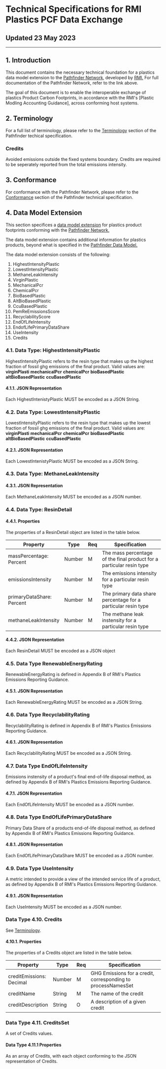 # Technical Specifications for RMI Plastics PCF Data Exchange
## Updated 23 May 2023

-------------------------
## 1. Introduction
This document contains the necessary technical foundation for a plastics data model extension to the [Pathfinder Network,](https://wbcsd.github.io/data-exchange-protocol/v2/#pathfinder-network) developed by [RMI.](https://rmi.org/) For full documentation of the Pathfinder Network, refer to the link above.

The goal of this document is to enable the interoperable exchange of plastics Product Carbon Footprints, in accordance with the RMI's [Plastic Modling Accounting Guidance], across conforming host systems.

## 2. Terminology
For a full list of terminology, please refer to the [Terminology](https://wbcsd.github.io/data-exchange-protocol/v2/#terminology) section of the Pathfinder techical specification.

### Credits
  Avoided emissions outside the fixed systems boundary. Credits are required to be seperately reported from the total emissions intensity.
  
## 3. Conformance
For conformance with the Pathfinder Network, please refer to the [Conformance](https://wbcsd.github.io/data-exchange-protocol/v2/#conformance) section of the Pathfinder technical specification.

## 4. Data Model Extension
This section specifices a [data model extension](https://wbcsd.github.io/data-exchange-protocol/v2/#dt-datamodelextension) for plastics product footprints conforming with the [Pathfinder Network.](https://wbcsd.github.io/data-exchange-protocol/v2/#pathfinder-network)

The data model extension contains additional information for plastics products, beyond what is specified in the [Pathfinder Data Model.](https://wbcsd.github.io/data-exchange-protocol/v2/#data-model)

The data model extension consists of the following:
1. HighestIntensityPlastic
2. LowestIntensityPlastic
3. MethaneLeakIntensity
4. VirginPlastic
5. MechanicalPcr
6. ChemicalPcr
7. BioBasedPlastic
8. AltBioBasedPlastic
9. CcuBasedPlastic
10. PemReEmissionsScore
11. RecyclabilityScore
12. EndOfLifeIntensity
13. EndofLifePrimaryDataShare
14. UseIntensity
15. Credits

### 4.1. Data Type: HighestIntensityPlastic
HighestIntensityPlastic refers to the resin type that makes up the highest fraction of fossil ghg emissions of the final product.
Valid values are:
**virginPlasti**
**mechanicalPcr**
**chemicalPcr**
**bioBasedPlastic**
**altBioBasedPlastic**
**ccuBasedPlastic**

#### 4.1.1. JSON Representation
Each HighestIntenistyPlastic MUST be encoded as a JSON String.

### 4.2. Data Type: LowestIntensityPlastic
LowestIntensityPlastic refers to the resin type that makes up the lowest fraction of fossil ghg emissions of the final product.
Valid values are:
**virginPlasti**
**mechanicalPcr**
**chemicalPcr**
**bioBasedPlastic**
**altBioBasedPlastic**
**ccuBasedPlastic**

#### 4.2.1. JSON Representation
Each LowestIntenistyPlastic MUST be encoded as a JSON String.

### 4.3. Data Type: MethaneLeakIntensity

#### 4.3.1. JSON Representation
Each MethaneLeakIntensity MUST be encoded as a JSON number.

### 4.4. Data Type: ResinDetail

#### 4.4.1. Properties
The properties of a ResinDetail object are listed in the table below.

| **Property**                        | **Type** | **Req** | **Specification**                                                     |
|-------------------------------------|----------|---------|-----------------------------------------------------------------------|
| massPercentage:<br>Percent          | Number   | M       | The mass percentage of the final product for a particular resin type  |
| emissionsIntensity                  | Number   | M       | The emissions intensity for a particular resin type                   |
| primaryDataShare:<br>Percent        | Number   | M       | The primary data share percentage for a particular resin type         |
| methaneLeakIntensity                | Number   | M       | The methane leak instensity for a particular resin type               |

#### 4.4.2. JSON Representation
Each ResinDetail MUST be encoded as a JSON object

### 4.5. Data Type RenewableEnergyRating
RenewableEnergyRating is defined in Appendix B of RMI's Plastics Emissions Reporting Guidance.

#### 4.5.1. JSON Representation
Each RenewableEnergyRating MUST be encoded as a JSON String.

### 4.6. Data Type RecyclabilityRating
RecyclabilityRating is defined in Appendix B of RMI's Plastics Emissions Reporting Guidance.

#### 4.6.1. JSON Representation
Each RecyclabilityRating MUST be encoded as a JSON String.

### 4.7. Data Type EndOfLifeIntensity
Emissions instensity of a product's final end-of-life disposal method, as defined by Appendix B of RMI's Plastics Emissions Reporting Guidance.

#### 4.7.1. JSON Representation
Each EndOfLifeIntensity MUST be encoded as a JSON number.

### 4.8. Data Type EndOfLifePrimaryDataShare
Primary Data Share of a products end-of-life disposal method, as defined by Appendix B of RMI's Plastics Emissions Reporting Guidance.

#### 4.8.1. JSON Representation
Each EndOfLifePrimaryDataShare MUST be encoded as a JSON number.

### 4.9. Data Type UseIntensity
A metric intended to provide a view of the intended service life of a product, as defined by Appendix B of RMI's Plastics Emissions Reporting Guidance.

#### 4.9.1. JSON Representation
Each UseIntensity MUST be encoded as a JSON number.

### Data Type 4.10. Credits
See [Terminology](https://github.com/RMI/plastics-guidance/blob/main/technical_specification.md#credits).

#### 4.10.1. Properties
The properties of a Credits object are listed in the table below.

| **Property**                | **Type** | **Req** | **Specification**                                                |
|-----------------------------|----------|---------|------------------------------------------------------------------|
| creditEmissions:<br>Decimal | Number   | M       | GHG Emissions for a credit, <br>corresponding to processNamesSet |
| creditName                  | String   | M       | The name of the credit                                           |
| creditDescription           | String   | O       | A description of a given credit                                  |

### Data Type 4.11. CreditsSet
A set of Credits values.

#### Data Type 4.11.1 Properties
As an array of Credits, with each object conforming to the JSON representation of Credits.
